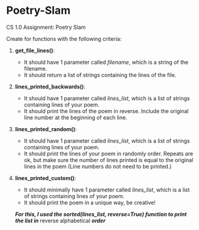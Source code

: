 # Poetry-Slam
 CS 1.0 Assignment: Poetry Slam
 
 Create for functions with the following criteria:
 
   1. **get_file_lines()**:
      -  It should have 1 parameter called *filename*, which is a string of the filename.
      -  It should return a list of strings containing the lines of the file.
   
   2. **lines_printed_backwards()**:
      -  It should have 1 parameter called *lines_list*, which is a list of strings containing lines of your poem.
      -  It should print the lines of the poem in reverse. Include the original line number at the beginning of each line.
      
   3. **lines_printed_random()**:
      -  It should have 1 parameter called *lines_list*, which is a list of strings containing lines of your poem.
      -  It should print the lines of your poem in randomly order. Repeats are ok, but make sure the number of lines printed is         equal to the original lines in the poem (Line numbers do not need to be printed.)
      
   4. **lines_printed_custom()**:
      -  It should minimally have 1 parameter called *lines_list*, which is a list of strings containing lines of your poem.
      -  It should print the poem in a unique way, be creative!
      
      ***For this, I used the sorted(lines_list, reverse=True) function to print the list in*** reverse alphabetical ***order***

